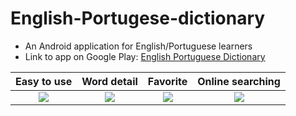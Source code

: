 # English-Portugese-dictionary

* An Android application for English/Portuguese learners
* Link to app on Google Play: [English Portuguese Dictionary](https://bit.ly/3sg97h0)

Easy to use                | Word detail               | Favorite                  | Online searching
:-------------------------:|:-------------------------:|:-------------------------:|:-------------------------:
![](https://play-lh.googleusercontent.com/UX8dQVLqGuaZRxgTIqeErIy-ypm5yFt5vwfqIdTIUnPwYKaEgfm-oMQqrg0HZoDAEF0=w1852-h949-rw) | ![](https://play-lh.googleusercontent.com/wmRxtvJroyYKXHRmv7YG0SxgcYFGoW7W1AXN5iprsrMoKOqUwVqS3f9jNjK-ck7q2Ss=w1852-h949-rw) | ![](https://play-lh.googleusercontent.com/3_hgi1RV3nsFMiG6LCxHSWFoevWs1YsRjusRNq7DDH7Oc0dx6a8pcTJVDoekjO4mYg=w1852-h949-rw) | ![](https://play-lh.googleusercontent.com/6fmhgVGQYWWDaDr4a0ojaO31VD-0-4iL4hCMk9cPcuWcLpBb6ZHbwr_uUwClUDKD9Q=w1852-h949-rw)
